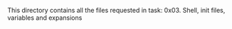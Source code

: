 This directory contains all the files requested in task: 0x03. Shell, init files, variables and expansions
